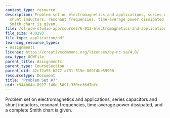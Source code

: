 ```yaml
---
content_type: resource
description: Problem set on electromagnetics and applications, series capacitors and
  shunt inductors, resonant frequencies, time-average power dissipated, and a complete
  Smith chart is given.
file: /ol-ocw-studio-app/courses/6-013-electromagnetics-and-applications-fall-2005/c944b64a8927146e5891330ce36d7bfc_ps7.pdf
file_size: 430293
file_type: application/pdf
learning_resource_types:
- Assignments
license: https://creativecommons.org/licenses/by-nc-sa/4.0/
ocw_type: OCWFile
parent_title: Assignments
parent_type: CourseSection
parent_uid: 42cf2a95-b277-a731-515e-869f4be59998
resourcetype: Document
title: 'Problem Set #7'
uid: c944b64a-8927-146e-5891-330ce36d7bfc
---
```

Problem set on electromagnetics and applications, series capacitors and shunt inductors, resonant frequencies, time-average power dissipated, and a complete Smith chart is given.